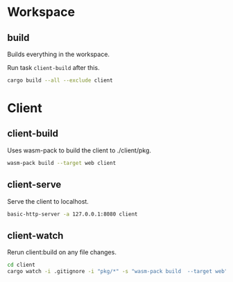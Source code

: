 # Workspace

## build

Builds everything in the workspace.

Run task `client-build` after this.

```bash
cargo build --all --exclude client
```

# Client

## client-build

Uses wasm-pack to build the client to ./client/pkg.

```bash
wasm-pack build --target web client
```

## client-serve

Serve the client to localhost.

```bash
basic-http-server -a 127.0.0.1:8080 client
```

## client-watch

Rerun client:build on any file changes.

```bash
cd client
cargo watch -i .gitignore -i "pkg/*" -s "wasm-pack build  --target web"
```
